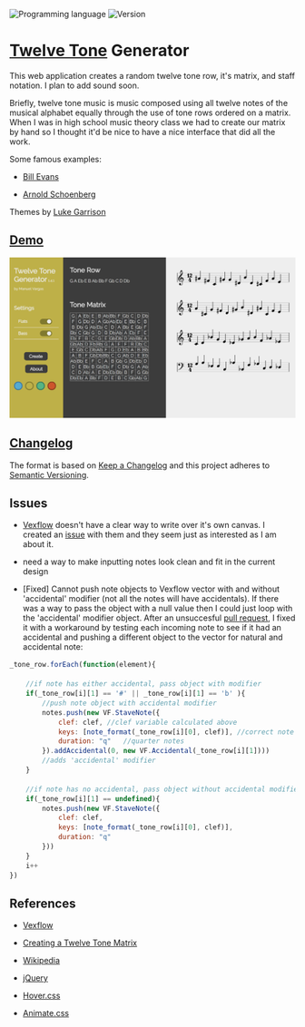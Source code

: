 ![Programming language](https://img.shields.io/badge/Language-Javascript-black.svg)
![Version](https://img.shields.io/badge/Version-1.5.3-blue.svg)

# [Twelve Tone](https://en.wikipedia.org/wiki/Twelve-tone_technique#Tone_row) Generator
This web application creates a random twelve tone row, it's matrix, and staff notation. I plan to add sound soon.

Briefly, twelve tone music is music composed using all twelve notes of the musical alphabet equally through the use of tone rows ordered on a matrix. When I was in high school music theory class we had to create our matrix by hand so I thought it'd be nice to have a nice interface that did all the work.

Some famous examples:

* [Bill Evans](https://www.youtube.com/watch?v=eT5ymwGHeHQ)

* [Arnold Schoenberg](https://www.youtube.com/watch?v=JEY9lmCZbIc)

Themes by [Luke Garrison](https://github.com/lag0215)

## [Demo](http://mnl.space/Twelve-Tone-Generator/)

![ttg](screenshot.png)

## [Changelog](https://github.com/ManuelVargas1251/Twelve-Tone-Generator/blob/master/changelog.md)
The format is based on [Keep a Changelog](http://keepachangelog.com/)
and this project adheres to [Semantic Versioning](http://semver.org/).

## Issues
* [Vexflow](https://github.com/0xfe/vexflow) doesn't have a clear way to write over it's own canvas. I created an [issue](https://github.com/0xfe/vexflow/issues/546) with them and they seem just as interested as I am about it.

* need a way to make inputting notes look clean and fit in the current design

* [Fixed] Cannot push note objects to Vexflow vector with and without 'accidental' modifier (not all the notes will have accidentals). If there was a way to pass the object with a null value then I could just loop with the 'accidental' modifier object. After an unsuccesful [pull request](https://github.com/0xfe/vexflow/pull/543#issuecomment-296598084), I fixed it with a workaround by testing each incoming note to see if it had an accidental and pushing a different object to the vector for natural and accidental note:

```javascript
_tone_row.forEach(function(element){

	//if note has either accidental, pass object with modifier
	if(_tone_row[i][1] == '#' || _tone_row[i][1] == 'b' ){
		//push note object with accidental modifier
		notes.push(new VF.StaveNote({
			clef: clef,	//clef variable calculated above
			keys: [note_format(_tone_row[i][0], clef)],	//correct note format
			duration: "q"	//quarter notes
		}).addAccidental(0, new VF.Accidental(_tone_row[i][1])))
		//adds 'accidental' modifier
	}

	//if note has no accidental, pass object without accidental modifier
	if(_tone_row[i][1] == undefined){
		notes.push(new VF.StaveNote({
			clef: clef, 
			keys: [note_format(_tone_row[i][0], clef)],
			duration: "q"
		}))
	}
	i++
})
```	

## References 
* [Vexflow](https://github.com/0xfe/vexflow)

* [Creating a Twelve Tone Matrix](http://unitus.org/FULL/12tone.pdf)

* [Wikipedia](https://en.wikipedia.org/wiki/Twelve-tone_technique)

* [jQuery](https://jquery.com/)

* [Hover.css](http://ianlunn.github.io/Hover/)

* [Animate.css](https://daneden.github.io/animate.css/)



